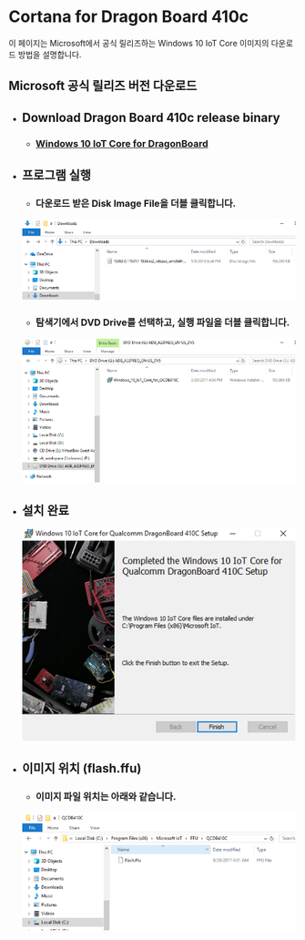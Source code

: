 # Cortana for Dragon Board 410c

이 페이지는 Microsoft에서 공식 릴리즈하는 Windows 10 IoT Core 이미지의 다운로드 방법을 설명합니다.


## Microsoft 공식 릴리즈 버전 다운로드

- ## Download Dragon Board 410c release binary
    - ### [Windows 10 IoT Core for DragonBoard](https://www.microsoft.com/en-us/download/details.aspx?id=55027)

- ## 프로그램 실행
    - ### 다운로드 받은 Disk Image File을 더블 클릭합니다.
    ![](/assets/dragonBoard_release_step_1.png)

    - ### 탐색기에서 DVD Drive를 선택하고, 실행 파일을 더블 클릭합니다.
    ![](/assets/dragonBoard_release_step_2.png)

- ##  설치 완료

    ![](/assets/dragonBoard_release_step_3.png)

- ## 이미지 위치 \(flash.ffu\)
    - ### 이미지 파일 위치는 아래와 같습니다.

    ![](/assets/dragonBoard_release_step_8.png)




